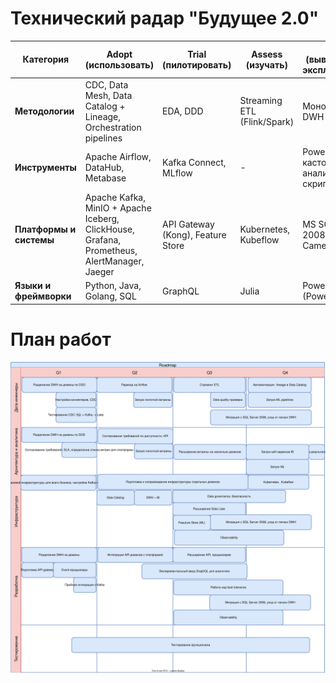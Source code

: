 # Технический радар "Будущее 2.0"

|Категория|Adopt (использовать)|Trial (пилотировать)|Assess (изучать)|Hold (выводить из эксплуатации)|
|---|---|---|---|---|
|**Методологии**|CDC, Data Mesh, Data Catalog + Lineage, Orchestration pipelines|EDA, DDD|Streaming ETL (Flink/Spark)|Монолитный DWH|
|**Инструменты**|Apache Airflow, DataHub, Metabase|Kafka Connect, MLflow|-|Power Builder, кастомные аналитические скрипты|
|**Платформы и системы**|Apache Kafka, MinIO + Apache Iceberg, ClickHouse, Grafana, Prometheus, AlertManager, Jaeger|API Gateway (Kong), Feature Store|Kubernetes, Kubeflow|MS SQL Server 2008, Apache Camel|
|**Языки и фреймворки**|Python, Java, Golang, SQL|GraphQL|Julia|PowerScript (Power Builder)|


# План работ
![](./roadmap.drawio.svg)